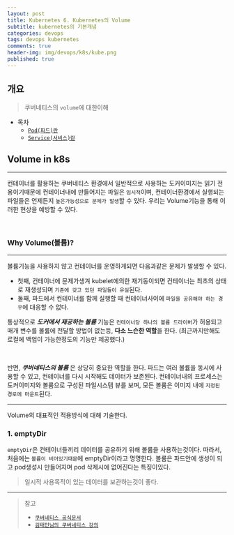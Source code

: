 ```yaml
---
layout: post
title: Kubernetes 6. Kubernetes의 Volume
subtitle: kubernetes의 기본개념
categories: devops
tags: devops kubernetes
comments: true
header-img: img/devops/k8s/kube.png
published: true
---
```


## 개요
> 쿠버네티스의 `volume`에 대한이해
  
- 목차
    - [`Pod(파드)란`](#pod파드란)
    - [`Service(서비스)란`](#service서비스란)
  
## Volume in k8s
---
컨테이너를 활용하는 쿠버네티스 환경에서 일반적으로 사용하는 도커이미지는 읽기 전용이기때문에 컨테이너내에 만들어지는 파일은 `임시적`이며, 컨테이너환경에서 실행되는 파일들은 언제든지 `높은가능성으로 문제가 발생`할 수 있다. 우리는 Volume기능을 통해 이러한 현상을 예방할 수 있다.

<br>

### Why Volume(볼륨)?

---
볼륨기능을 사용하지 않고 컨테이너를 운영하게되면 다음과같은 문제가 발생할 수 있다. 
- 첫째, 컨테이너에 문제가생겨 kubelet에의한 재기동이되면 컨테이너는 최초의 상태로 재생성되며 `기존에 갖고 있던 파일들이 유실`된다. 
- 둘째, 파드에서 컨테이너를 함께 실행할 때 컨테이너사이에 `파일을 공유해야 하는 경우`에 대응할 수 없다.


통상적으로 _**도커에서 제공하는 볼륨**_ 기능은 `컨테이너당 하나의 볼륨 드라이버`가 허용되고 매개 변수를 볼륨에 전달할 방법이 없는등, **다소 느슨한 역할**을 한다. (최근까지만해도 로컬에 백업이 가능한정도의 기능만 제공했다.) 

<br>

반면, _**쿠버네티스의 볼륨**_ 은 상당히 중요한 역할을 한다. 파드는 여러 볼륨을 동시에 사용할 수 있고, 컨테이너를 다시 시작해도 데이터가 보존된다. 컨테이너내의 프로세스는 도커이미지와 볼륨으로 구성된 파일시스템 뷰를 보며, 모든 볼륨은 이미지 내에 `지정된 경로에 마운트`된다. 


---

Volume의 대표적인 적용방식에 대해 기술한다.

### 1. emptyDir

`emptyDir`은 컨테이너들끼리 데이터를 공유하기 위해 볼륨을 사용하는것이다. 따라서, 처음에는 `볼륨이 비어있기때문`에 emptyDir이라고 명명한다. 볼륨은 파드안에 생성이 되고 pod생성시 만들어지며 pod 삭제시에 없어진다는 특징이있다.

> 일시적 사용목적이 있는 데이터를 보관하는것이 좋다.







---
> 참고
> - [`쿠버네티스 공식문서`](https://kubernetes.io/ko/docs/concepts/storage/volumes/)
> - [`김태민님의 쿠버네티스 강의`](https://www.inflearn.com/course/%EC%BF%A0%EB%B2%84%EB%84%A4%ED%8B%B0%EC%8A%A4-%EA%B8%B0%EC%B4%88#)
